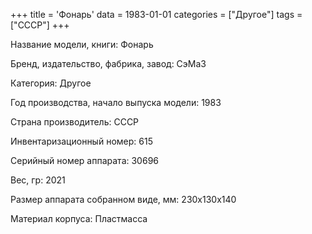 +++
title = 'Фонарь'
data = 1983-01-01
categories = ["Другое"]
tags = ["СССР"]
+++

Название модели, книги: Фонарь

Бренд, издательство, фабрика, завод: СэМаЗ

Категория: Другое

Год производства, начало выпуска модели: 1983

Страна производитель: СССР

Инвентаризационный номер: 615

Серийный номер аппарата: 30696

Вес, гр: 2021

Размер аппарата  собранном виде, мм: 230х130х140

Материал корпуса: Пластмасса

